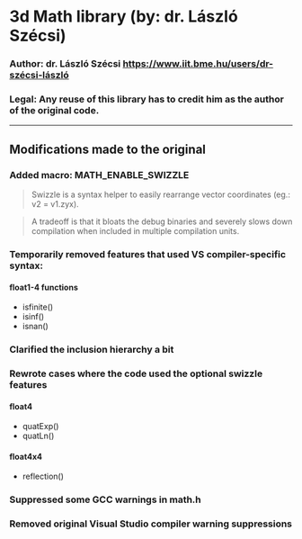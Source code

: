 # 3d Math library (by: dr. László Szécsi)

### Author: dr. László Szécsi https://www.iit.bme.hu/users/dr-szécsi-lászló

### Legal: Any reuse of this library has to credit him as the author of the original code.

---

## Modifications made to the original

### Added macro: MATH_ENABLE_SWIZZLE

> Swizzle is a syntax helper to easily rearrange vector coordinates (eg.: v2 = v1.zyx).

> A tradeoff is that it bloats the debug binaries and severely slows down compilation when included in multiple compilation units.

### Temporarily removed features that used VS compiler-specific syntax:

#### float1-4 functions

- isfinite()
- isinf()
- isnan()

### Clarified the inclusion hierarchy a bit

### Rewrote cases where the code used the optional swizzle features
#### float4

- quatExp()
- quatLn()

#### float4x4

- reflection()

### Suppressed some GCC warnings in math.h

### Removed original Visual Studio compiler warning suppressions
